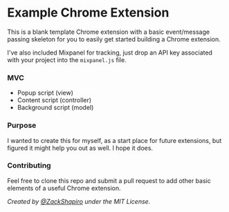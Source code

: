 # **Example Chrome Extension**

This is a blank template Chrome extension with a basic event/message passing skeleton for you to easily get started building a Chrome extension.

I've also included Mixpanel for tracking, just drop an API key associated with your project into the `mixpanel.js` file.

### MVC
- Popup script (view)
- Content script (controller)
- Background script (model)

### Purpose

I wanted to create this for myself, as a start place for future extensions, but figured it might help you out as well. I hope it does.

### Contributing

Feel free to clone this repo and submit a pull request to add other basic elements of a useful Chrome extension.

*Created by [@ZackShapiro](http://twitter.com/zackshapiro) under the MIT License.*
